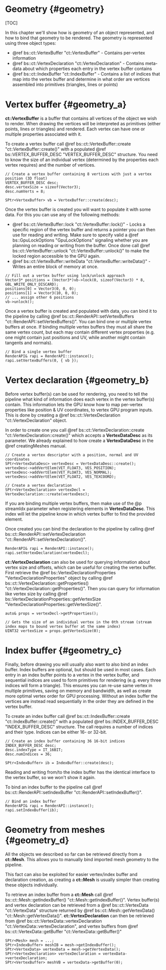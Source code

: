 Geometry									{#geometry}
===============
[TOC]

In this chapter we'll show how is geometry of an object represented, and how to bind that geometry to be rendered. The geometry is represented using three object types:
 - @ref bs::ct::VertexBuffer "ct::VertexBuffer" - Contains per-vertex information
 - @ref bs::ct::VertexDeclaration "ct::VertexDeclaration" - Contains meta-data about which properties each entry in the vertex buffer contains
 - @ref bs::ct::IndexBuffer "ct::IndexBuffer" - Contains a list of indices that map into the vertex buffer and determine in what order are vertices assembled into primitives (triangles, lines or points)

# Vertex buffer {#geometry_a}
**ct::VertexBuffer** is a buffer that contains all vertices of the object we wish to render. When drawing the vertices will be interpreted as primitives (either points, lines or triangles) and rendered. Each vertex can have one or multiple properties associated with it.

To create a vertex buffer call @ref bs::ct::VertexBuffer::create "ct::VertexBuffer::create()" with a populated @ref bs::VERTEX_BUFFER_DESC "VERTEX_BUFFER_DESC" structure. You need to know the size of an individual vertex (determined by the properties each vertex requires) and the number of vertices. 

~~~~~~~~~~~~~{.cpp}
// Create a vertex buffer containing 8 vertices with just a vertex position (3D float)
VERTEX_BUFFER_DESC desc;
desc.vertexSize = sizeof(Vector3);
desc.numVerts = 8;

SPtr<VertexBuffer> vb = VertexBuffer::create(desc);
~~~~~~~~~~~~~

Once the vertex buffer is created you will want to populate it with some data. For this you can use any of the following methods:
 - @ref bs::ct::VertexBuffer::lock "ct::VertexBuffer::lock()" - Locks a specific region of the vertex buffer and returns a pointer you can then use for reading and writing. Make sure to specify valid a @ref bs::GpuLockOptions "GpuLockOptions" signaling whether you are planning on reading or writing from the buffer. Once done call @ref bs::ct::VertexBuffer::unlock "ct::VertexBuffer::unlock()" to make the locked region accessible to the GPU again.
 - @ref bs::ct::VertexBuffer::writeData "ct::VertexBuffer::writeData()" - Writes an entire block of memory at once.
 
~~~~~~~~~~~~~{.cpp}
// Fill out a vertex buffer using lock/unlock approach
Vector3* positions = (Vector3*)vb->lock(0, sizeof(Vector3) * 8, GBL_WRITE_ONLY_DISCARD);
positions[0] = Vector3(0, 0, 0);
positions[1] = Vector3(10, 0, 0);
// ... assign other 6 positions
vb->unlock();
~~~~~~~~~~~~~  
 
Once a vertex buffer is created and populated with data, you can bind it to the pipeline by calling @ref bs::ct::RenderAPI::setVertexBuffers "ct::RenderAPI::setVertexBuffers()". You can bind one or multiple vertex buffers at once. If binding multiple vertex buffers they must all share the same vertex count, but each may contain different vertex properties (e.g. one might contain just positions and UV, while another might contain tangents and normals).

~~~~~~~~~~~~~{.cpp}
// Bind a single vertex buffer
RenderAPI& rapi = RenderAPI::instance();
rapi.setVertexBuffers(0, { vb });
~~~~~~~~~~~~~

# Vertex declaration {#geometry_b}
Before vertex buffer(s) can be used for rendering, you need to tell the pipeline what kind of information does each vertex in the vertex buffer(s) contain. This information lets the GPU know how to map per-vertex properties like position & UV coordinates, to vertex GPU program inputs. This is done by creating a @ref bs::ct::VertexDeclaration "ct::VertexDeclaration" object.

In order to create one you call @ref bs::ct::VertexDeclaration::create "ct::VertexDeclaration::create()" which accepts a **VertexDataDesc** as its parameter. We already explained to how create a **VertexDataDesc** in the @ref creatingMeshes manual.

~~~~~~~~~~~~~{.cpp}
// Create a vertex descriptor with a position, normal and UV coordinates
SPtr<VertexDataDesc> vertexDesc = VertexDataDesc::create();
vertexDesc->addVertElem(VET_FLOAT3, VES_POSITION);
vertexDesc->addVertElem(VET_FLOAT3, VES_NORMAL);
vertexDesc->addVertElem(VET_FLOAT2, VES_TEXCOORD);

// Create a vertex declaration
SPtr<VertexDeclaration> vertexDecl = VertexDeclaration::create(vertexDesc);
~~~~~~~~~~~~~

If you are binding multiple vertex buffers, then make use of the @p streamIdx parameter when registering elements in **VertexDataDesc**. This index will let the pipeline know in which vertex buffer to find the provided element.

Once created you can bind the declaration to the pipeline by calling @ref bs::ct::RenderAPI::setVertexDeclaration "ct::RenderAPI::setVertexDeclaration()".

~~~~~~~~~~~~~{.cpp}
RenderAPI& rapi = RenderAPI::instance();
rapi.setVertexDeclaration(vertexDecl);
~~~~~~~~~~~~~

**ct::VertexDeclaration** can also be used for querying information about vertex size and offsets, which can be useful for creating the vertex buffer. First retrieve the @ref bs::VertexDeclarationProperties "VertexDeclarationProperties" object by calling @ref bs::ct::VertexDeclaration::getProperties() "ct::VertexDeclaration::getProperties()". Then you can query for information like vertex size by calling @ref bs::VertexDeclarationProperties::getVertexSize "VertexDeclarationProperties::getVertexSize()".

~~~~~~~~~~~~~{.cpp}
auto& props = vertexDecl->getProperties();

// Gets the size of an individual vertex in the 0th stream (stream index maps to bound vertex buffer at the same index)
UINT32 vertexSize = props.getVertexSize(0);
~~~~~~~~~~~~~

# Index buffer {#geometry_c}
Finally, before drawing you will usually also want to also bind an index buffer. Index buffers are optional, but should be used in most cases. Each entry in an index buffer points to a vertex in the vertex buffer, and sequential indices are used to form primitives for rendering (e.g. every three indices will form a triangle). This ensures you can re-use same vertex in multiple primitives, saving on memory and bandwidth, as well as create more optimal vertex order for GPU processing. Without an index buffer the vertices are instead read sequentially in the order they are defined in the vertex buffer.

To create an index buffer call @ref bs::ct::IndexBuffer::create "ct::IndexBuffer::create()" with a populated @ref bs::INDEX_BUFFER_DESC "INDEX_BUFFER_DESC" structure. The call requires a number of indices and their type. Indices can be either 16- or 32-bit. 

~~~~~~~~~~~~~{.cpp}
// Create an index buffer containing 36 16-bit indices
INDEX_BUFFER_DESC desc;
desc.indexType = IT_16BIT;
desc.numIndices = 36;

SPtr<IndexBuffer> ib = IndexBuffer::create(desc);
~~~~~~~~~~~~~

Reading and writing from/to the index buffer has the identical interface to the vertex buffer, so we won't show it again.

To bind an index buffer to the pipeline call @ref bs::ct::RenderAPI::setIndexBuffer "ct::RenderAPI::setIndexBuffer()".

~~~~~~~~~~~~~{.cpp}
// Bind an index buffer
RenderAPI& rapi = RenderAPI::instance();
rapi.setIndexBuffer(ib);
~~~~~~~~~~~~~

# Geometry from meshes {#geometry_d}
All the objects we described so far can be retrieved directly from a **ct::Mesh**. This allows you to manually bind imported mesh geometry to the pipeline. 

This fact can also be exploited for easier vertex/index buffer and declaration creation, as creating a **ct::Mesh** is usually simpler than creating these objects individually.

To retrieve an index buffer from a **ct::Mesh** call @ref bs::ct::Mesh::getIndexBuffer() "ct::Mesh::getIndexBuffer()". Vertex buffer(s) and vertex declaration can be retrieved from a @ref bs::ct::VertexData "ct::VertexData" structure returned by @ref bs::ct::Mesh::getVertexData() "ct::Mesh::getVertexData()". **ct::VertexDeclaration** can then be retrieved from @ref bs::ct::VertexData::vertexDeclaration "ct::VertexData::vertexDeclaration", and vertex buffers from @ref bs::ct::VertexData::getBuffer "ct::VertexData::getBuffer()"

~~~~~~~~~~~~~{.cpp}
SPtr<Mesh> mesh = ...;
SPtr<IndexBuffer> meshIB = mesh->getIndexBuffer();
SPtr<VertexData> vertexData = mesh->getVertexData();
SPtr<VertexDeclaration> vertexDeclaration = vertexData->vertexDeclaration;
SPtr<VertexBuffer> meshVB = vertexData->getBuffer(0);
~~~~~~~~~~~~~

